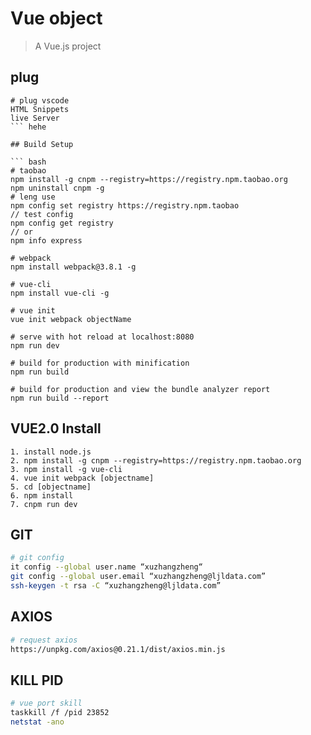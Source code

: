 # Vue object

> A Vue.js project
## plug
``` hehe
# plug vscode
HTML Snippets
live Server
``` hehe

## Build Setup

``` bash
# taobao
npm install -g cnpm --registry=https://registry.npm.taobao.org
npm uninstall cnpm -g
# leng use
npm config set registry https://registry.npm.taobao
// test config 
npm config get registry
// or
npm info express

# webpack
npm install webpack@3.8.1 -g

# vue-cli
npm install vue-cli -g

# vue init
vue init webpack objectName

# serve with hot reload at localhost:8080
npm run dev

# build for production with minification
npm run build

# build for production and view the bundle analyzer report
npm run build --report
```
## VUE2.0 Install
```
1. install node.js
2. npm install -g cnpm --registry=https://registry.npm.taobao.org
3. npm install -g vue-cli
4. vue init webpack [objectname]
5. cd [objectname]
6. npm install 
7. cnpm run dev
```

## GIT

``` bash
# git config
it config --global user.name “xuzhangzheng“
git config --global user.email “xuzhangzheng@ljldata.com”
ssh-keygen -t rsa -C “xuzhangzheng@ljldata.com”
```

## AXIOS
``` bash
# request axios
https://unpkg.com/axios@0.21.1/dist/axios.min.js

```

## KILL PID
``` bash
# vue port skill
taskkill /f /pid 23852
netstat -ano
```
